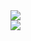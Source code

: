 <a href="https://github.com/y9c">
  <img align="center" src="https://github-readme-stats.vercel.app/api?username=y9c&show_icons=true&theme=ayu-mirage" />
</a>
</br>
<a href="https://github.com/y9c">
  <img align="center" src="https://github-readme-stats.vercel.app/api/top-langs/?username=y9c&langs_count=10&exclude_repo=scmd-calmorph,myneovim.lua,myneovim,JACUSA&layout=compact&card_width=444&theme=ayu-mirage" />
</a>
